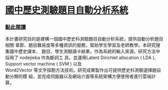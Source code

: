 # [國中歷史測驗題目自動分析系統](https://drive.google.com/open?id=1UieJKz2MZuJxqbjEdoEk_QcqxGeArKq-)
### [點此閱讀](https://drive.google.com/open?id=1UieJKz2MZuJxqbjEdoEk_QcqxGeArKq-)

 本計畫研究目的是建構一個國中歷史科測驗題目自動分析系統，提供自動分析題目相關
章節、題目難易度等多種資訊的服務，幫助學生學習及老師教學。本研究搜集國中歷史課本、
題目、學生測驗讀卡結果，作為系統的輸入來源。研究方法中採用了	nodejieba	作為斷詞工
具，並運用Latent	Dirichlet	allocation	(	LDA	),	Support	vector	machine	(	SVM	)	以及	
Word2Vector	等文字探勘方法技術。研究成果製作出可提供歷史科測驗選擇題自動分類的模
組，並完成伺服器以及網站介面等系統架構方便使用者進行雲端計算。
